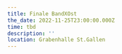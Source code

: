 ```yaml
---
title: Finale BandXOst
the_date: 2022-11-25T23:00:00.000Z
time: tbd
description: ''
location: Grabenhalle St.Gallen
---
```



